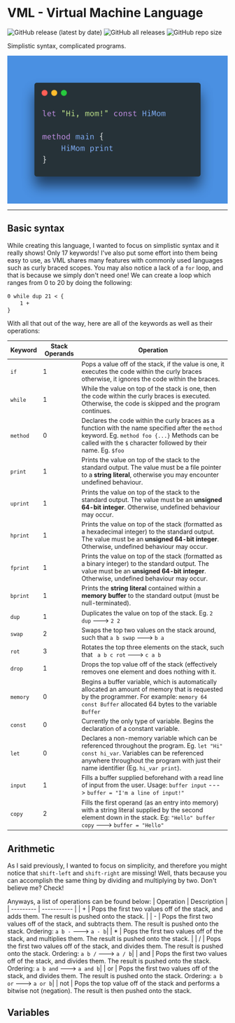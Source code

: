 # VML - Virtual Machine Language
![GitHub release (latest by date)](https://img.shields.io/github/v/release/axolotlc/vml)
![GitHub all releases](https://img.shields.io/github/downloads/axolotlc/vml/total)
![GitHub repo size](https://img.shields.io/github/repo-size/axolotlc/vml)

Simplistic syntax, complicated programs.

<p align="center">
    <img src="https://github.com/AxolotlC/VML/blob/main/res/image_0.png" align="center">
</p>

---
## Basic syntax

While creating this language, I wanted to focus on simplistic syntax and it really shows! Only 17 keywords! I've also put some effort into them being easy to use, as VML shares
many features with commonly used languages such as curly braced scopes. You may also notice a lack of a `for` loop, and that is because we simply don't need one! We can create a loop
which ranges from 0 to 20 by doing the following:

```
0 while dup 21 < {
    1 +
}
```

With all that out of the way, here are all of the keywords as well as their operations:


| Keyword | Stack Operands | Operation |
| ------- | -------------- | --------- |
| `if` | 1 |  Pops a value off of the stack, if the value is one, it executes the code within the curly braces otherwise, it ignores the code within the braces.
| `while` | 1 | While the value on top of the stack is one, then the code within the curly braces is executed. Otherwise, the code is skipped and the program continues.
| `method` | 0 | Declares the code within the curly braces as a function with the name specified after the `method` keyword. Eg. `method foo {...}` Methods can be called with the `$` character followed by their name. Eg. `$foo`
| `print` | 1 | Prints the value on top of the stack to the standard output. The value must be a file pointer to a **string literal**, otherwise you may encounter undefined behaviour.
| `uprint` | 1 | Prints the value on top of the stack to the standard output. The value must be an **unsigned 64-bit integer**. Otherwise, undefined behaviour may occur.
| `hprint` | 1 | Prints the value on top of the stack (formatted as a hexadecimal integer) to the standard output. The value must be an **unsigned 64-bit integer**. Otherwise, undefined behaviour may occur.
| `fprint` | 1 | Prints the value on top of the stack (formatted as a binary integer) to the standard output. The value must be an **unsigned 64-bit integer**. Otherwise, undefined behaviour may occur.
| `bprint` | 1 | Prints the **string literal** contained within a **memory buffer** to the standard output (must be null-terminated).
| `dup` | 1 | Duplicates the value on top of the stack. Eg. `2 dup` ---> `2 2`
| `swap` | 2 | Swaps the top two values on the stack around, such that `a b swap` ---> `b a`
| `rot` | 3 | Rotates the top three elements on the stack, such that ` a b c rot` ---> `c a b`
| `drop` | 1 | Drops the top value off of the stack (effectively removes one element and does nothing with it. |
| `memory` | 0 | Begins a buffer variable, which is automatically allocated an amount of memory that is requested by the programmer. For example: `memory 64 const Buffer` allocated 64 bytes to the variable `Buffer`
| `const` | 0 | Currently the only type of variable. Begins the declaration of a constant variable.
| `let` | 0 | Declares a non-memory variable which can be referenced throughout the program. Eg. `let "Hi" const hi_var`. Variables can be referenced anywhere throughout the program with just their name identifier (Eg. `hi_var print`).
| `input` | 1 | Fills a buffer supplied beforehand with a read line of input from the user. Usage: `buffer input` ---> `buffer = "I'm a line of input!"`
| `copy` | 2 | Fills the first operand (as an entry into memory) with a string literal supplied by the second element down in the stack. Eg: `"Hello" buffer copy` ---> `buffer = "Hello"`

## Arithmetic

As I said previously, I wanted to focus on simplicity, and therefore you might notice that `shift-left` and `shift-right` are missing! Well, thats because you can accomplish the same thing by dividing and multiplying by two. Don't believe me? Check!

Anyways, a list of operations can be found below:
| Operation | Description |
| --------- | ----------- |
| + | Pops the first two values off of the stack, and adds them. The result is pushed onto the stack. |
| - | Pops the first two values off of the stack, and subtracts them. The result is pushed onto the stack. Ordering: `a b -` ---> `a - b`|
| * | Pops the first two values off of the stack, and multiplies them. The result is pushed onto the stack. |
| / |  Pops the first two values off of the stack, and divides them. The result is pushed onto the stack.  Ordering: `a b /` ---> `a / b`|
| and |  Pops the first two values off of the stack, and divides them. The result is pushed onto the stack.  Ordering: `a b and` ---> `a and b`|
| or |  Pops the first two values off of the stack, and divides them. The result is pushed onto the stack.  Ordering: `a b or` ---> `a or b`|
| not | Pops the top value off of the stack and performs a bitwise not (negation). The result is then pushed onto the stack.

## Variables
